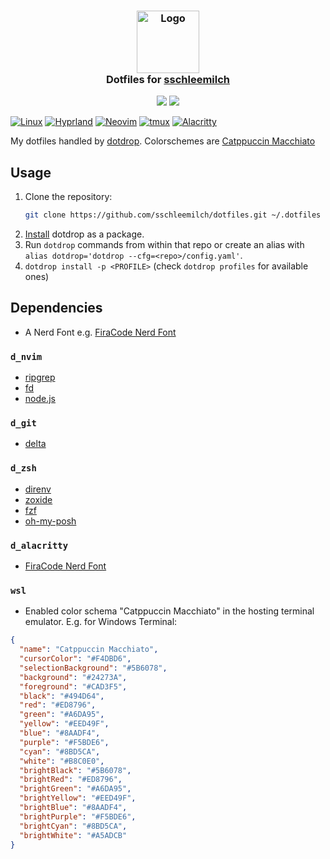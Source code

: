 <h3 align="center">
 <img src="https://avatars.githubusercontent.com/u/12069137?v=4" width="100" alt="Logo"/><br/>
 Dotfiles for <a href="https://github.com/sschleemilch">sschleemilch</a>
</h3>

<p align="center">
 <a href="https://github.com/khaneliman/dotfiles/commits"><img src="https://img.shields.io/github/last-commit/sschleemilch/dot?colorA=363a4f&colorB=f5a97f&style=for-the-badge"></a>
 <a href="https://github.com/khaneliman/dotfiles/contributors"><img src="https://img.shields.io/github/contributors/sschleemilch/dot?colorA=363a4f&colorB=a6da95&style=for-the-badge"></a>
</p>

[![Linux](https://img.shields.io/badge/Linux-cad3f5?style=for-the-badge&logo=linux&logoColor=black)](https://github.com/sschleemilch/dotfiles/blob/main)
[![Hyprland](https://img.shields.io/badge/Hyprland-cad3f5?style=for-the-badge&logo=wayland&logoColor=black)](https://hyprland.org/)
[![Neovim](https://img.shields.io/badge/Neovim-cad3f5?style=for-the-badge&logo=vim&logoColor=black)](https://neovim.io/)
[![tmux](https://img.shields.io/badge/tmux-cad3f5?style=for-the-badge&logo=vim&logoColor=black)](https://github.com/tmux/tmux/wiki)
[![Alacritty](https://img.shields.io/badge/Alacritty-cad3f5?style=for-the-badge&logo=alacritty&logoColor=black)](https://github.com/alacritty/alacritty)

My dotfiles handled by [dotdrop](https://github.com/deadc0de6/dotdrop).
Colorschemes are [Catppuccin Macchiato](https://github.com/catppuccin/catppuccin)

## Usage

1. Clone the repository:
    ```bash
    git clone https://github.com/sschleemilch/dotfiles.git ~/.dotfiles
    ```
1. [Install](https://dotdrop.readthedocs.io/en/latest/installation/) dotdrop as a package.
1. Run `dotdrop` commands from within that repo or create an alias with `alias dotdrop='dotdrop --cfg=<repo>/config.yaml'`.
1. `dotdrop install -p <PROFILE>` (check `dotdrop profiles` for available ones)

## Dependencies

- A Nerd Font e.g. [FiraCode Nerd Font](https://github.com/ryanoasis/nerd-fonts/releases/download/v3.2.1/FiraCode.zip)

### `d_nvim`

- [ripgrep](https://github.com/BurntSushi/ripgrep)
- [fd](https://github.com/sharkdp/fd)
- [node.js](https://nodejs.org)

### `d_git`

- [delta](https://github.com/dandavison/delta)


### `d_zsh`

- [direnv](https://direnv.net/)
- [zoxide](https://github.com/ajeetdsouza/zoxide)
- [fzf](https://github.com/junegunn/fzf)
- [oh-my-posh](https://ohmyposh.dev/)

### `d_alacritty`

- [FiraCode Nerd Font](https://github.com/ryanoasis/nerd-fonts/releases/download/v3.2.1/FiraCode.zip)

### `wsl`

- Enabled color schema "Catppuccin Macchiato" in the hosting terminal emulator. E.g. for Windows Terminal:

```json
{
  "name": "Catppuccin Macchiato",
  "cursorColor": "#F4DBD6",
  "selectionBackground": "#5B6078",
  "background": "#24273A",
  "foreground": "#CAD3F5",
  "black": "#494D64",
  "red": "#ED8796",
  "green": "#A6DA95",
  "yellow": "#EED49F",
  "blue": "#8AADF4",
  "purple": "#F5BDE6",
  "cyan": "#8BD5CA",
  "white": "#B8C0E0",
  "brightBlack": "#5B6078",
  "brightRed": "#ED8796",
  "brightGreen": "#A6DA95",
  "brightYellow": "#EED49F",
  "brightBlue": "#8AADF4",
  "brightPurple": "#F5BDE6",
  "brightCyan": "#8BD5CA",
  "brightWhite": "#A5ADCB"
}
```
